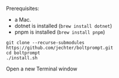 Prerequisites:

* a Mac.
* dotnet is installed (`brew install dotnet`)
* pnpm is installed (`brew install pnpm`)

```
git clone --recurse-submodules https://github.com/jechter/boltprompt.git
cd boltprompt
./install.sh
```

Open a new Terminal window
